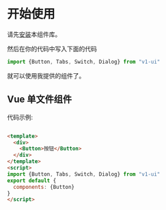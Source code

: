 # 开始使用
请先[安装](#/doc/install)本组件库。

然后在你的代码中写入下面的代码

```js
import {Button, Tabs, Switch, Dialog} from "v1-ui"
```

就可以使用我提供的组件了。

## Vue 单文件组件

代码示例:

```html

<template>
  <div>
    <Button>按钮</Button>
  </div>
</template>
<script>
import {Button, Tabs, Switch, Dialog} from "v1-ui"
export default {
  components: {Button}
}
</script>

```
